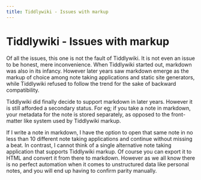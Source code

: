 ```yaml
---
title: Tiddlywiki - Issues with markup
---
```


# Tiddlywiki - Issues with markup

Of all the issues, this one is not the fault of Tiddlywiki. It is not even an issue to be honest, mere inconvenience. When Tiddlywiki started out, markdown was also in its infancy. However later years saw markdown emerge as the markup of choice among note taking applications and static site generators, while Tiddlywiki refused to follow the trend for the sake of backward compatibility.

Tiddlywiki did finally decide to support markdown in later years. However it is still afforded a secondary status. For eg; if you take a note in markdown, your metadata for the note is stored separately, as opposed to the front-matter like system used by Tiddlywiki markup.

If I write a note in markdown, I have the option to open that same note in no less than 10 different note taking applications and continue without missing a beat. In contrast, I cannot think of a single alternative note taking application that supports Tiddlywiki markup. Of course you can export it to HTML and convert it from there to markdown. However as we all know there is no perfect automation when it comes to unstructured data like personal notes, and you will end up having to confirm parity manually.
